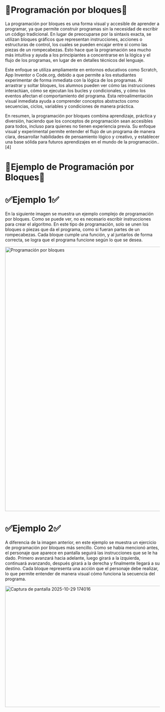 # 🧱**Programación por bloques**🧱

La programación por bloques es una forma visual y accesible de aprender a programar, ya que permite construir programas sin la necesidad de escribir un código tradicional. En lugar de preocuparse por la sintaxis exacta, se utilizan bloques gráficos que representan instrucciones, acciones o estructuras de control, los cuales se pueden encajar entre sí como las piezas de un rompecabezas. Esto hace que la programación sea mucho más intuitiva y ayuda a los principiantes a concentrarse en la lógica y el flujo de los programas, en lugar de en detalles técnicos del lenguaje.

Este enfoque se utiliza ampliamente en entornos educativos como Scratch, App Inventor o Code.org, debido a que permite a los estudiantes experimentar de forma inmediata con la lógica de los programas. Al arrastrar y soltar bloques, los alumnos pueden ver cómo las instrucciones interactúan, cómo se ejecutan los bucles y condicionales, y cómo los eventos afectan el comportamiento del programa. Esta retroalimentación visual inmediata ayuda a comprender conceptos abstractos como secuencias, ciclos, variables y condiciones de manera práctica.

En resumen, la programación por bloques combina aprendizaje, práctica y diversión, haciendo que los conceptos de programación sean accesibles para todos, incluso para quienes no tienen experiencia previa. Su enfoque visual y experimental permite entender el flujo de un programa de manera clara, desarrollar habilidades de pensamiento lógico y creativo, y establecer una base sólida para futuros aprendizajes en el mundo de la programación..[4]


# 👾**Ejemplo de Programación por Bloques**👾

# ✅**Ejemplo 1**✅

En la siguiente imagen se muestra un ejemplo complejo de programación por bloques. Como se puede ver, no es necesario escribir instrucciones para crear el algoritmo. En este tipo de programación, solo se unen los bloques o piezas que da el programa, como si fueran partes de un rompecabezas. Cada bloque cumple una función, y al juntarlos de forma correcta, se logra que el programa funcione según lo que se desea.

<img width="1600" height="861" alt="Programación por bloques" src="https://github.com/user-attachments/assets/fbcf5780-dc7f-4fd4-a32f-ee773ff574a1" />

# ✅**Ejemplo 2**✅

A diferencia de la imagen anterior, en este ejemplo se muestra un ejercicio de programación por bloques más sencillo. Como se habia mencionó antes, el personaje que aparece en pantalla seguirá las instrucciones que se le ha dado. Primero avanzará hacia adelante, luego girará a la izquierda, continuará avanzando, después girará a la derecha y finalmente llegará a su destino. Cada bloque representa una acción que el personaje debe realizar, lo que permite entender de manera visual cómo funciona la secuencia del programa.

<img width="874" height="395" alt="Captura de pantalla 2025-10-29 174016" src="https://github.com/user-attachments/assets/b9955050-2d09-49f1-9d4b-7b70200ef3be" />


